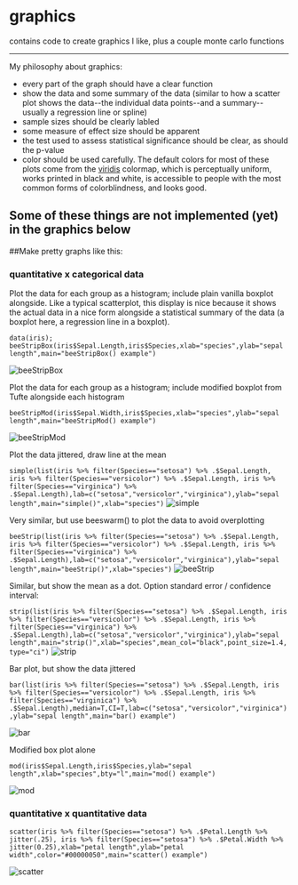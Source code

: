 # graphics
contains code to create graphics I like, plus a couple  monte carlo functions

-------------

My philosophy about graphics: 
* every part of the graph should have a clear function
* show the data and some summary of the data (similar to how a scatter plot shows the data--the individual data points--and a summary--usually a regression line or spline)
* sample sizes should be clearly labled
* some measure of effect size should be apparent
* the test used to assess statistical significance should be clear, as should the p-value
* color should be used carefully. The default colors for most of these plots come from the [viridis](https://bids.github.io/colormap/) colormap, which is perceptually uniform, works printed in black and white, is accessible to people with the most common forms of colorblindness, and looks good.

Some of these things are not implemented (yet) in the graphics below
------------

##Make pretty graphs like this:

### quantitative x categorical data

Plot the data for each group as a histogram; include plain vanilla boxplot alongside. Like a typical scatterplot, this display is nice because it shows the actual data in a nice form alongside a statistical summary of the data (a boxplot here, a regression line in a boxplot).

`data(iris); beeStripBox(iris$Sepal.Length,iris$Species,xlab="species",ylab="sepal length",main="beeStripBox() example")`

![beeStripBox](https://raw.githubusercontent.com/lukereding/graphics/master/examplePlots/beeStripBox.png)

Plot the data for each group as a histogram; include modified boxplot from Tufte alongside each histogram

`beeStripMod(iris$Sepal.Width,iris$Species,xlab="species",ylab="sepal length",main="beeStripMod() example")`

![beeStripMod](https://github.com/lukereding/graphics/raw/master/examplePlots/beeStripMod.png)

Plot the data jittered, draw line at the mean

`simple(list(iris %>% filter(Species=="setosa") %>% .$Sepal.Length, iris %>% filter(Species=="versicolor") %>% .$Sepal.Length, iris %>% filter(Species=="virginica") %>% .$Sepal.Length),lab=c("setosa","versicolor","virginica"),ylab="sepal length",main="simple()",xlab="species")`
![simple](https://github.com/lukereding/graphics/raw/master/examplePlots/simple.png)

Very similar, but use beeswarm() to plot the data to avoid overplotting

`beeStrip(list(iris %>% filter(Species=="setosa") %>% .$Sepal.Length, iris %>% filter(Species=="versicolor") %>% .$Sepal.Length, iris %>% filter(Species=="virginica") %>% .$Sepal.Length),lab=c("setosa","versicolor","virginica"),ylab="sepal length",main="beeStrip()",xlab="species")`
![beeStrip](https://github.com/lukereding/graphics/raw/master/examplePlots/beeeStrip.png)

Similar, but show the mean as a dot. Option standard error / confidence interval:

`strip(list(iris %>% filter(Species=="setosa") %>% .$Sepal.Length, iris %>% filter(Species=="versicolor") %>% .$Sepal.Length, iris %>% filter(Species=="virginica") %>% .$Sepal.Length),lab=c("setosa","versicolor","virginica"),ylab="sepal length",main="strip()",xlab="species",mean_col="black",point_size=1.4,type="ci")`
![strip](https://github.com/lukereding/graphics/raw/master/examplePlots/strip.png)



Bar plot, but show the data jittered

`bar(list(iris %>% filter(Species=="setosa") %>% .$Sepal.Length, iris %>% filter(Species=="versicolor") %>% .$Sepal.Length, iris %>% filter(Species=="virginica") %>% .$Sepal.Length),median=T,CI=T,lab=c("setosa","versicolor","virginica"),ylab="sepal length",main="bar() example")`   

![bar](https://github.com/lukereding/graphics/raw/master/examplePlots/bar.png)

Modified box plot alone

`mod(iris$Sepal.Length,iris$Species,ylab="sepal length",xlab="species",bty="l",main="mod() example")`

![mod](https://github.com/lukereding/graphics/raw/master/examplePlots/mod.png)

### quantitative x quantitative data

`scatter(iris %>% filter(Species=="setosa") %>% .$Petal.Length %>% jitter(.25), iris %>% filter(Species=="setosa") %>% .$Petal.Width %>% jitter(0.25),xlab="petal length",ylab="petal width",color="#00000050",main="scatter() example")`    

![scatter](https://github.com/lukereding/graphics/raw/master/examplePlots/scatter.png)

